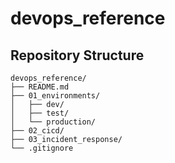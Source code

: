 # devops_reference

## Repository Structure

```plaintext
devops_reference/
├── README.md
├── 01_environments/
│   ├── dev/                  
│   ├── test/                  
│   └── production/
├── 02_cicd/
├── 03_incident_response/
└── .gitignore
```